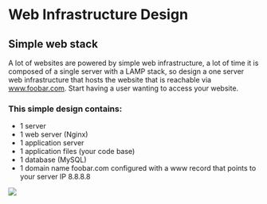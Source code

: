 # Web Infrastructure Design

## Simple web stack
A lot of websites are powered by simple web infrastructure, a lot of time it is composed of a single server with a LAMP stack, so design a one server web infrastructure that hosts the website that is reachable via www.foobar.com. Start having a user wanting to access your website.

### This simple design contains:
- 1 server
- 1 web server (Nginx)
- 1 application server
- 1 application files (your code base)
- 1 database (MySQL)
- 1 domain name foobar.com configured with a www record that points to your server IP 8.8.8.8

<img src="https://github.com/AlisonQuinter17/holberton-system_engineering-devops/tree/master/0x09-web_infrastructure_design/master/markdown_multimedia/simple_web_desing.gif" class="responsive"/>
